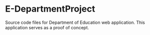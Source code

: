# E-DepartmentProject
Source code files for Department of Education web application. This application  serves as a proof of concept. 
